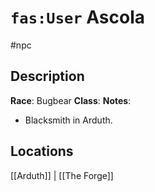 # `fas:User` Ascola
#npc

## Description
**Race**: Bugbear
**Class**: 
**Notes**: 
- Blacksmith in Arduth.
## Locations
[[Arduth]] | [[The Forge]]

